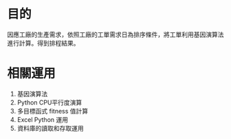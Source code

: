 # 目的

因應工廠的生產需求，依照工廠的工單需求日為排序條件，將工單利用基因演算法進行計算。得到排程結果。

# 相關運用

1. 基因演算法
2. Python CPU平行度演算
3. 多目標函式 fitness 值計算
4. Excel Python 運用
5. 資料庫的讀取和存取運用

